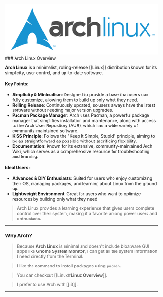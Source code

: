 <img src="Asset/images/archlinux.png"/>
### Arch Linux Overview

**Arch Linux** is a minimalist, rolling-release [[Linux]] distribution known for its simplicity, user control, and up-to-date software.

#### Key Points:

- **Simplicity & Minimalism**: Designed to provide a base that users can fully customize, allowing them to build up only what they need.
- **Rolling Release**: Continuously updated, so users always have the latest software without needing major version upgrades.
- **Pacman Package Manager**: Arch uses Pacman, a powerful package manager that simplifies installation and maintenance, along with access to the Arch User Repository (AUR), which has a wide variety of community-maintained software.
- **KISS Principle**: Follows the "Keep It Simple, Stupid" principle, aiming to be as straightforward as possible without sacrificing flexibility.
- **Documentation**: Known for its extensive, community-maintained Arch Wiki, which serves as a comprehensive resource for troubleshooting and learning.

#### Ideal Users:

- **Advanced & DIY Enthusiasts**: Suited for users who enjoy customizing their OS, managing packages, and learning about Linux from the ground up.
- **Lightweight Environment**: Great for users who want to optimize resources by building only what they need.

> Arch Linux provides a learning experience that gives users complete control over their system, making it a favorite among power users and enthusiasts.

---
### Why Arch?

> Because **Arch Linux** is minimal and doesn't include bloatware GUI apps like **Gnome System Monitor**, I can get all the system information I need directly from the Terminal.

>I like the command to install packages using `pacman`.

> You can checkout [[Linux#**Linux Overview**]].

> I prefer to use Arch with [[i3]].

---
